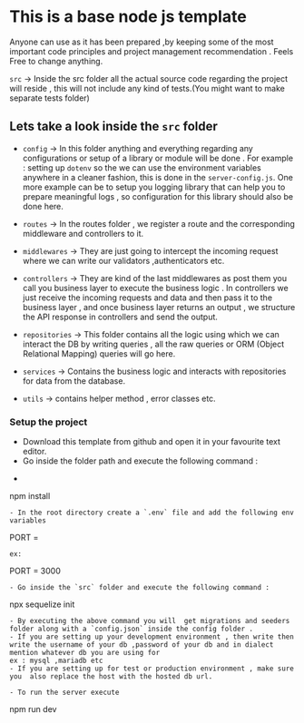 # This is a base node js template

Anyone can use as it has been prepared ,by keeping some of the most important code principles and project management recommendation . Feels Free to change anything.

 `src` -> Inside the src folder all the actual source code regarding the project will reside , this will not include any kind of tests.(You might want to make separate tests folder)

## Lets take a look inside the `src` folder

- `config` -> In this folder anything and everything regarding any configurations or setup of a library or module will be done . For example : setting up `dotenv`
  so the we can use the environment variables anywhere in a cleaner fashion, this is done in the `server-config.js`.
  One more example can be to setup you logging library that can help you to prepare meaningful logs , so configuration for this library should  also be done here.

- `routes` -> In the routes folder , we register a route and the corresponding middleware and controllers to it.

- `middlewares` -> They are just going to intercept the incoming request where we  can write our validators ,authenticators etc.
- `controllers` -> They are kind of the last middlewares as post them you call you business layer to execute the business logic .
In controllers we just receive the incoming requests and data and  then pass it to the business layer , and once business layer returns an output , we structure the API response in controllers and send the output.

- `repositories` -> This folder contains all the logic using which we can interact the DB by writing queries , all the raw queries or ORM
  (Object Relational Mapping) queries will go here.
- `services` -> Contains the business logic and interacts with repositories for data from the database.
- `utils` -> contains helper method , error classes etc.

### Setup the project

- Download this template from github and open it in your favourite text editor.
- Go inside the folder path and execute the following command :
- ```
npm install
```
- In the root directory create a `.env` file and add the following env variables
```
  PORT = <port number of you choice>
```
ex:
```
PORT = 3000
```
- Go inside the `src` folder and execute the following command :
```
npx sequelize init
```
- By executing the above command you will  get migrations and seeders folder along with a `config.json` inside the config folder .
- If you are setting up your development environment , then write then write the username of your db ,password of your db and in dialect mention whatever db you are using for
ex : mysql ,mariadb etc
- If you are setting up for test or production environment , make sure you  also replace the host with the hosted db url.  
 
- To run the server execute 
```
npm run dev
```
